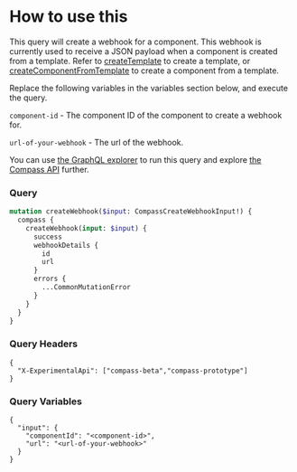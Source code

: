 # How to use this

This query will create a webhook for a component. This webhook is currently used to receive a JSON payload when a component is created from a template. Refer to [createTemplate](../create-template/README.md) to create a template, or [createComponentFromTemplate](../create-component-from-template/README.md) to create a component from a template.

Replace the following variables in the variables section below, and execute the query.

`component-id` - The component ID of the component to create a webhook for.

`url-of-your-webhook` - The url of the webhook.


You can use [the GraphQL explorer](https://developer.atlassian.com/cloud/compass/graphql/explorer/) to run this query and explore [the Compass API](https://developer.atlassian.com/cloud/compass/graphql/) further.

### Query

```graphql
mutation createWebhook($input: CompassCreateWebhookInput!) {
  compass {
    createWebhook(input: $input) {
      success
      webhookDetails {
        id
        url
      }
      errors {
        ...CommonMutationError
      }
    }
  }
}
```

### Query Headers

```
{
  "X-ExperimentalApi": ["compass-beta","compass-prototype"]
}
```

### Query Variables

```
{
  "input": {
    "componentId": "<component-id>",
    "url": "<url-of-your-webhook>"
  }
}
```
